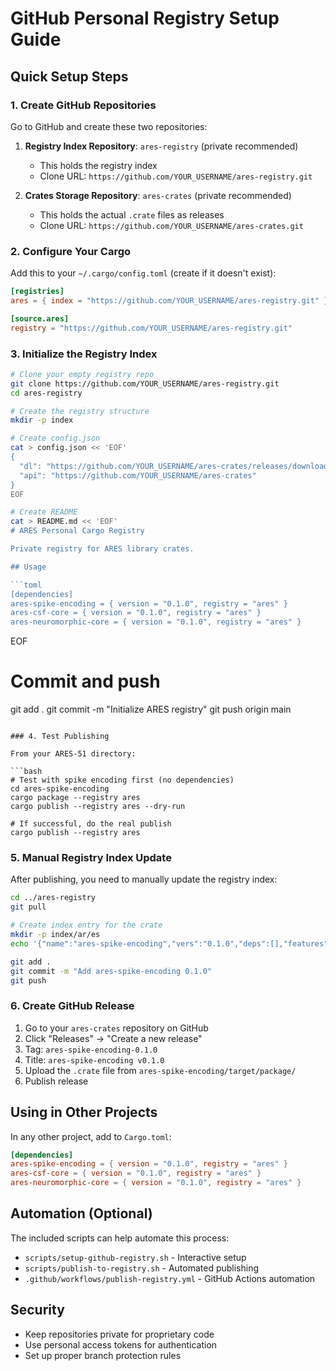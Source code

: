 # GitHub Personal Registry Setup Guide

## Quick Setup Steps

### 1. Create GitHub Repositories

Go to GitHub and create these two repositories:

1. **Registry Index Repository**: `ares-registry` (private recommended)
   - This holds the registry index
   - Clone URL: `https://github.com/YOUR_USERNAME/ares-registry.git`

2. **Crates Storage Repository**: `ares-crates` (private recommended)  
   - This holds the actual `.crate` files as releases
   - Clone URL: `https://github.com/YOUR_USERNAME/ares-crates.git`

### 2. Configure Your Cargo

Add this to your `~/.cargo/config.toml` (create if it doesn't exist):

```toml
[registries]
ares = { index = "https://github.com/YOUR_USERNAME/ares-registry.git" }

[source.ares]
registry = "https://github.com/YOUR_USERNAME/ares-registry.git"
```

### 3. Initialize the Registry Index

```bash
# Clone your empty registry repo
git clone https://github.com/YOUR_USERNAME/ares-registry.git
cd ares-registry

# Create the registry structure
mkdir -p index

# Create config.json
cat > config.json << 'EOF'
{
  "dl": "https://github.com/YOUR_USERNAME/ares-crates/releases/download/{crate}-{version}/{crate}-{version}.crate",
  "api": "https://github.com/YOUR_USERNAME/ares-crates"
}
EOF

# Create README
cat > README.md << 'EOF'
# ARES Personal Cargo Registry

Private registry for ARES library crates.

## Usage

```toml
[dependencies] 
ares-spike-encoding = { version = "0.1.0", registry = "ares" }
ares-csf-core = { version = "0.1.0", registry = "ares" }
ares-neuromorphic-core = { version = "0.1.0", registry = "ares" }
```
EOF

# Commit and push
git add .
git commit -m "Initialize ARES registry"
git push origin main
```

### 4. Test Publishing

From your ARES-51 directory:

```bash
# Test with spike encoding first (no dependencies)
cd ares-spike-encoding
cargo package --registry ares
cargo publish --registry ares --dry-run

# If successful, do the real publish
cargo publish --registry ares
```

### 5. Manual Registry Index Update

After publishing, you need to manually update the registry index:

```bash
cd ../ares-registry
git pull

# Create index entry for the crate
mkdir -p index/ar/es
echo '{"name":"ares-spike-encoding","vers":"0.1.0","deps":[],"features":{},"cksum":"CHECKSUM_HERE","yanked":false,"links":null,"v":2}' >> index/ar/es/ares-spike-encoding

git add .
git commit -m "Add ares-spike-encoding 0.1.0"
git push
```

### 6. Create GitHub Release

1. Go to your `ares-crates` repository on GitHub
2. Click "Releases" → "Create a new release"
3. Tag: `ares-spike-encoding-0.1.0`
4. Title: `ares-spike-encoding v0.1.0`
5. Upload the `.crate` file from `ares-spike-encoding/target/package/`
6. Publish release

## Using in Other Projects

In any other project, add to `Cargo.toml`:

```toml
[dependencies]
ares-spike-encoding = { version = "0.1.0", registry = "ares" }
ares-csf-core = { version = "0.1.0", registry = "ares" }
ares-neuromorphic-core = { version = "0.1.0", registry = "ares" }
```

## Automation (Optional)

The included scripts can help automate this process:

- `scripts/setup-github-registry.sh` - Interactive setup
- `scripts/publish-to-registry.sh` - Automated publishing
- `.github/workflows/publish-registry.yml` - GitHub Actions automation

## Security

- Keep repositories private for proprietary code
- Use personal access tokens for authentication
- Set up proper branch protection rules